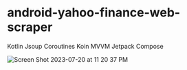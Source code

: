 # android-yahoo-finance-web-scraper

Kotlin
Jsoup
Coroutines
Koin
MVVM
Jetpack Compose

![Screen Shot 2023-07-20 at 11 20 37 PM](https://github.com/sammorton11/android-yahoo-finance-web-scraper/assets/86651172/760a4359-eb91-4970-9cd9-92644fc704ae)

